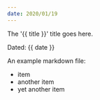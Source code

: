 ```yaml
---
date: 2020/01/19
---
```

The '{{ title }}' title goes here.

Dated: {{ date }}

An example markdown file:

* item
* another item
* yet another item
